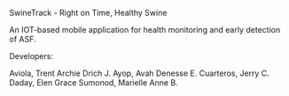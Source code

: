 SwineTrack - Right on Time, Healthy Swine 

An IOT-based mobile application for health monitoring and early detection of ASF.

Developers:

Aviola, Trent Archie Drich J.
Ayop, Avah Denesse E.
Cuarteros, Jerry C.
Daday, Elen Grace
Sumonod, Marielle Anne B.
